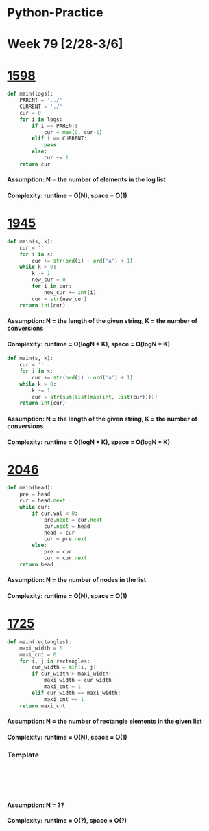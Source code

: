 # Python-Practice

# Week 79 [2/28-3/6]

# [1598](https://leetcode.com/problems/crawler-log-folder/)
```python
def main(logs):
    PARENT = '../'
    CURRENT = './'
    cur = 0
    for i in logs:
        if i == PARENT:
            cur = max(0, cur-1)
        elif i == CURRENT:
            pass
        else:
            cur += 1
    return cur
```
#### Assumption: N = the number of elements in the log list
#### Complexity: runtime = O(N), space = O(1)

# [1945](https://leetcode.com/problems/sum-of-digits-of-string-after-convert/)
```python
def main(s, k):
    cur = ''
    for i in s:
        cur += str(ord(i) - ord('a') + 1)
    while k > 0:
        k -= 1
        new_cur = 0
        for i in cur:
            new_cur += int(i)
        cur = str(new_cur)
    return int(cur)      
```
#### Assumption: N = the length of the given string, K = the number of conversions
#### Complexity: runtime = O(logN * K), space = O(logN * K)
```python
def main(s, k):
    cur = ''
    for i in s:
        cur += str(ord(i) - ord('a') + 1)
    while k > 0:
        k -= 1
        cur = str(sum(list(map(int, list(cur)))))
    return int(cur)      
```
#### Assumption: N = the length of the given string, K = the number of conversions
#### Complexity: runtime = O(logN * K), space = O(logN * K)

# [2046](https://leetcode.com/problems/sort-linked-list-already-sorted-using-absolute-values/)
```python
def main(head):
    pre = head
    cur = head.next
    while cur:
        if cur.val < 0:
            pre.next = cur.next
            cur.next = head
            head = cur
            cur = pre.next
        else:
            pre = cur
            cur = cur.next
    return head
```
#### Assumption: N = the number of nodes in the list
#### Complexity: runtime = O(N), space = O(1)

# [1725](https://leetcode.com/problems/number-of-rectangles-that-can-form-the-largest-square/)
```python
def main(rectangles):
    maxi_width = 0
    maxi_cnt = 0
    for i, j in rectangles:
        cur_width = min(i, j)
        if cur_width > maxi_width:
            maxi_width = cur_width
            maxi_cnt = 1
        elif cur_width == maxi_width:
            maxi_cnt += 1
    return maxi_cnt          
```
#### Assumption: N = the number of rectangle elements in the given list
#### Complexity: runtime = O(N), space = O(1)



### Template
# []()
```sql
```

# []()
```python
```
#### Assumption: N = ??
#### Complexity: runtime = O(?), space = O(?)
